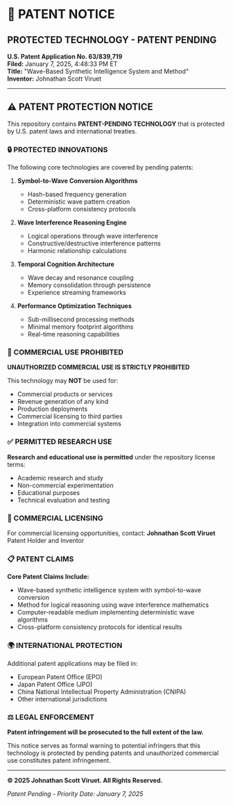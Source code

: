 # 🔐 PATENT NOTICE

## PROTECTED TECHNOLOGY - PATENT PENDING

**U.S. Patent Application No. 63/839,719**  
**Filed:** January 7, 2025, 4:48:33 PM ET  
**Title:** "Wave-Based Synthetic Intelligence System and Method"  
**Inventor:** Johnathan Scott Viruet  

---

## ⚠️ PATENT PROTECTION NOTICE

This repository contains **PATENT-PENDING TECHNOLOGY** that is protected by U.S. patent laws and international treaties.

### 🔒 PROTECTED INNOVATIONS

The following core technologies are covered by pending patents:

1. **Symbol-to-Wave Conversion Algorithms**
   - Hash-based frequency generation
   - Deterministic wave pattern creation
   - Cross-platform consistency protocols

2. **Wave Interference Reasoning Engine**
   - Logical operations through wave interference
   - Constructive/destructive interference patterns
   - Harmonic relationship calculations

3. **Temporal Cognition Architecture**
   - Wave decay and resonance coupling
   - Memory consolidation through persistence
   - Experience streaming frameworks

4. **Performance Optimization Techniques**
   - Sub-millisecond processing methods
   - Minimal memory footprint algorithms
   - Real-time reasoning capabilities

### 🚫 COMMERCIAL USE PROHIBITED

**UNAUTHORIZED COMMERCIAL USE IS STRICTLY PROHIBITED**

This technology may **NOT** be used for:
- Commercial products or services
- Revenue generation of any kind
- Production deployments
- Commercial licensing to third parties
- Integration into commercial systems

### ✅ PERMITTED RESEARCH USE

**Research and educational use is permitted** under the repository license terms:
- Academic research and study
- Non-commercial experimentation
- Educational purposes
- Technical evaluation and testing

### 💼 COMMERCIAL LICENSING

For commercial licensing opportunities, contact:
**Johnathan Scott Viruet**  
Patent Holder and Inventor

### 📋 PATENT CLAIMS

**Core Patent Claims Include:**
- Wave-based synthetic intelligence system with symbol-to-wave conversion
- Method for logical reasoning using wave interference mathematics
- Computer-readable medium implementing deterministic wave algorithms
- Cross-platform consistency protocols for identical results

### 🌍 INTERNATIONAL PROTECTION

Additional patent applications may be filed in:
- European Patent Office (EPO)
- Japan Patent Office (JPO)
- China National Intellectual Property Administration (CNIPA)
- Other international jurisdictions

### ⚖️ LEGAL ENFORCEMENT

**Patent infringement will be prosecuted to the full extent of the law.**

This notice serves as formal warning to potential infringers that this technology is protected by pending patents and unauthorized commercial use constitutes patent infringement.

---

**© 2025 Johnathan Scott Viruet. All Rights Reserved.**

*Patent Pending - Priority Date: January 7, 2025* 